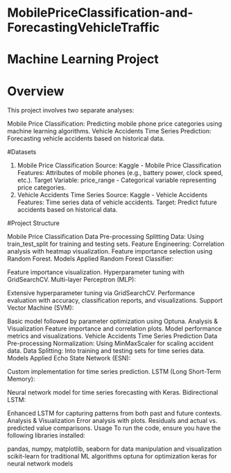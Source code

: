 # MobilePriceClassification-and-ForecastingVehicleTraffic
# Machine Learning Project

# Overview
This project involves two separate analyses:

Mobile Price Classification: Predicting mobile phone price categories using machine learning algorithms.
Vehicle Accidents Time Series Prediction: Forecasting vehicle accidents based on historical data.

#Datasets
1. Mobile Price Classification
Source: Kaggle - Mobile Price Classification
Features: Attributes of mobile phones (e.g., battery power, clock speed, etc.).
Target Variable: price_range - Categorical variable representing price categories.
2. Vehicle Accidents Time Series
Source: Kaggle - Vehicle Accidents
Features: Time series data of vehicle accidents.
Target: Predict future accidents based on historical data.


#Project Structure

Mobile Price Classification
Data Pre-processing
Splitting Data: Using train_test_split for training and testing sets.
Feature Engineering:
Correlation analysis with heatmap visualization.
Feature importance selection using Random Forest.
Models Applied
Random Forest Classifier:

Feature importance visualization.
Hyperparameter tuning with GridSearchCV.
Multi-layer Perceptron (MLP):

Extensive hyperparameter tuning via GridSearchCV.
Performance evaluation with accuracy, classification reports, and visualizations.
Support Vector Machine (SVM):

Basic model followed by parameter optimization using Optuna.
Analysis & Visualization
Feature importance and correlation plots.
Model performance metrics and visualizations.
Vehicle Accidents Time Series Prediction
Data Pre-processing
Normalization: Using MinMaxScaler for scaling accident data.
Data Splitting: Into training and testing sets for time series data.
Models Applied
Echo State Network (ESN):

Custom implementation for time series prediction.
LSTM (Long Short-Term Memory):

Neural network model for time series forecasting with Keras.
Bidirectional LSTM:

Enhanced LSTM for capturing patterns from both past and future contexts.
Analysis & Visualization
Error analysis with plots.
Residuals and actual vs. predicted value comparisons.
Usage
To run the code, ensure you have the following libraries installed:

pandas, numpy, matplotlib, seaborn for data manipulation and visualization
scikit-learn for traditional ML algorithms
optuna for optimization
keras for neural network models
